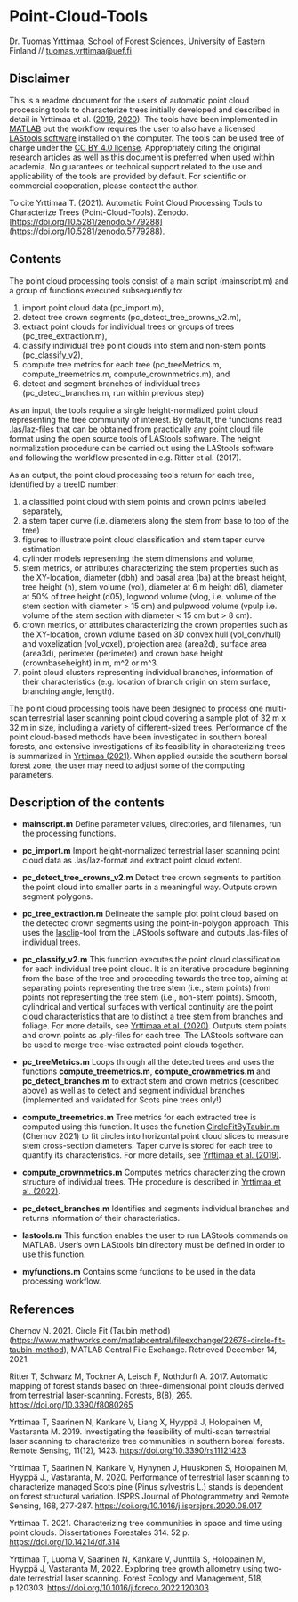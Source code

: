 # Point-Cloud-Tools

Dr. Tuomas Yrttimaa, School of Forest Sciences, University of Eastern Finland // tuomas.yrttimaa@uef.fi

## Disclaimer
This is a readme document for the users of automatic point cloud processing tools to characterize trees initially developed and described in detail in Yrttimaa et al. ([2019](https://doi.org/10.3390/rs11121423), [2020](https://doi.org/10.1016/j.isprsjprs.2020.08.017)). The tools have been implemented in [MATLAB](https://se.mathworks.com/products/matlab.html) but the workflow requires the user to also have a licensed [LAStools software](https://rapidlasso.com/) installed on the computer. The tools can be used free of charge under the [CC BY 4.0 license](https://creativecommons.org/licenses/by/4.0/). Appropriately citing the original research articles as well as this document is preferred when used within academia. No guarantees or technical support related to the use and applicability of the tools are provided by default. For scientific or commercial cooperation, please contact the author.

To cite Yrttimaa T. (2021). Automatic Point Cloud Processing Tools to Characterize Trees (Point-Cloud-Tools). Zenodo. [https://doi.org/10.5281/zenodo.5779288](https://doi.org/10.5281/zenodo.5779288).

## Contents
The point cloud processing tools consist of a main script (mainscript.m) and a group of functions executed subsequently to:
1) import point cloud data (pc_import.m),
2) detect tree crown segments (pc_detect_tree_crowns_v2.m),
3) extract point clouds for individual trees or groups of trees (pc_tree_extraction.m),
4) classify individual tree point clouds into stem and non-stem points (pc_classify_v2),
5) compute tree metrics for each tree (pc_treeMetrics.m, compute_treemetrics.m, compute_crownmetrics.m), and
6) detect and segment branches of individual trees (pc_detect_branches.m, run within previous step)

As an input, the tools require a single height-normalized point cloud representing the tree community of interest. By default, the functions read .las/laz-files that can be obtained from practically any point cloud file format using the open source tools of LAStools software. The height normalization procedure can be carried out using the LAStools software and following the workflow presented in e.g. Ritter et al. (2017). 

As an output, the point cloud processing tools return for each tree, identified by a treeID number: 
1) a classified point cloud with stem points and crown points labelled separately, 
2) a stem taper curve (i.e. diameters along the stem from base to top of the tree)
3) figures to illustrate point cloud classification and stem taper curve estimation
3) cylinder models representing the stem dimensions and volume,
4) stem metrics, or attributes characterizing the stem properties such as the XY-location, diameter (dbh) and basal area (ba) at the breast height, tree height (h), stem volume (vol), diameter at 6 m height d6), diameter at 50% of tree height (d05), logwood volume (vlog, i.e. volume of the stem section with diameter > 15 cm) and pulpwood volume (vpulp i.e. volume of the stem section with diameter < 15 cm but > 8 cm).
5) crown metrics, or attributes characterizing the crown properties such as the XY-location, crown volume based on 3D convex hull (vol_convhull) and voxelization (vol_voxel), projection area (area2d), surface area (area3d), perimeter (perimeter) and crown base height (crownbaseheight) in m, m^2 or m^3.
6) point cloud clusters representing individual branches, information of their characteristics (e.g. location of branch origin on stem surface, branching angle, length).

The point cloud processing tools have been designed to process one multi-scan terrestrial laser scanning point cloud covering a sample plot of 32 m x 32 m in size, including a variety of different-sized trees. Performance of the point cloud-based methods have been investigated in southern boreal forests, and extensive investigations of its feasibility in characterizing trees is summarized in [Yrttimaa (2021)](https://doi.org/10.14214/df.314). When applied outside the southern boreal forest zone, the user may need to adjust some of the computing parameters. 

## Description of the contents

- **mainscript.m**
Define parameter values, directories, and filenames, run the processing functions.

- **pc_import.m**
Import height-normalized terrestrial laser scanning point cloud data as .las/laz-format and extract point cloud extent.

- **pc_detect_tree_crowns_v2.m**
Detect tree crown segments to partition the point cloud into smaller parts in a meaningful way. Outputs crown segment polygons.

- **pc_tree_extraction.m**
Delineate the sample plot point cloud based on the detected crown segments using the point-in-polygon approach. This uses the [lasclip](https://rapidlasso.com/lastools/lasclip/)-tool from the LAStools software and outputs .las-files of individual trees.

- **pc_classify_v2.m**
This function executes the point cloud classification for each individual tree point cloud. It is an iterative procedure beginning from the base of the tree and proceeding towards the tree top, aiming at separating points representing the tree stem (i.e., stem points) from points not representing the tree stem (i.e., non-stem points). Smooth, cylindrical and vertical surfaces with vertical continuity are the point cloud characteristics that are to distinct a tree stem from branches and foliage. For more details, see [Yrttimaa et al. (2020)](https://doi.org/10.1016/j.isprsjprs.2020.08.017). Outputs stem points and crown points as .ply-files for each tree. The LAStools software can be used to merge tree-wise extracted point clouds together.
 
 - **pc_treeMetrics.m**
Loops through all the detected trees and uses the functions **compute_treemetrics.m**, **compute_crownmetrics.m** and **pc_detect_branches.m** to extract stem and crown metrics (described above) as well as to detect and segment individual branches (implemented and validated for Scots pine trees only!) 

- **compute_treemetrics.m**
Tree metrics for each extracted tree is computed using this function. It uses the function [CircleFitByTaubin.m](https://www.mathworks.com/matlabcentral/fileexchange/22678-circle-fit-taubin-method) (Chernov 2021) to fit circles into horizontal point cloud slices to measure stem cross-section diameters. Taper curve is stored for each tree to quantify its characteristics. For more details, see [Yrttimaa et al. (2019)](https://doi.org/10.3390/rs11121423).

- **compute_crownmetrics.m**
Computes metrics characterizing the crown structure of individual trees. THe procedure is described in [Yrttimaa et al. (2022)](https://doi.org/10.1016/j.foreco.2022.120303).

- **pc_detect_branches.m**
Identifies and segments individual branches and returns information of their characteristics.

- **lastools.m**
This function enables the user to run LAStools commands on MATLAB. User’s own LAStools bin directory must be defined in order to use this function.

- **myfunctions.m**
Contains some functions to be used in the data processing workflow.

## References
Chernov N. 2021. Circle Fit (Taubin method) (https://www.mathworks.com/matlabcentral/fileexchange/22678-circle-fit-taubin-method), MATLAB Central File Exchange. Retrieved December 14, 2021.

Ritter T, Schwarz M, Tockner A, Leisch F, Nothdurft A. 2017. Automatic mapping of forest stands based on three-dimensional point clouds derived from terrestrial laser-scanning. Forests, 8(8), 265. https://doi.org/10.3390/f8080265

Yrttimaa T, Saarinen N, Kankare V, Liang X, Hyyppä J, Holopainen M, Vastaranta M. 2019. Investigating the feasibility of multi-scan terrestrial laser scanning to characterize tree communities in southern boreal forests. Remote Sensing, 11(12), 1423. https://doi.org/10.3390/rs11121423

Yrttimaa T, Saarinen N, Kankare V, Hynynen J, Huuskonen S, Holopainen M, Hyyppä J., Vastaranta, M. 2020. Performance of terrestrial laser scanning to characterize managed Scots pine (Pinus sylvestris L.) stands is dependent on forest structural variation. ISPRS Journal of Photogrammetry and Remote Sensing, 168, 277-287. https://doi.org/10.1016/j.isprsjprs.2020.08.017

Yrttimaa T. 2021. Characterizing tree communities in space and time using point clouds. Dissertationes Forestales 314. 52 p. https://doi.org/10.14214/df.314

Yrttimaa T, Luoma V, Saarinen N, Kankare V, Junttila S, Holopainen M, Hyyppä J, Vastaranta M, 2022. Exploring tree growth allometry using two-date terrestrial laser scanning. Forest Ecology and Management, 518, p.120303. https://doi.org/10.1016/j.foreco.2022.120303
